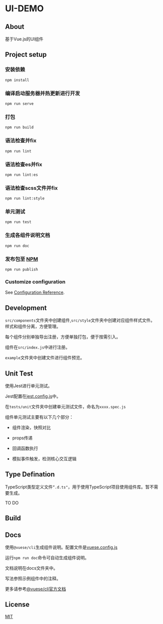 # UI-DEMO

## About
基于Vue.js的UI组件

## Project setup
### 安装依赖
```
npm install
```

### 编译启动服务器并热更新进行开发
```
npm run serve
```

### 打包
```
npm run build
```

### 语法检查并fix
```
npm run lint
```

### 语法检查es并fix
```
npm run lint:es
```

### 语法检查scss文件并fix
```
npm run lint:style
```

### 单元测试
```
npm run test
```

### 生成各组件说明文档
```
npm run doc
```

### 发布包至 [NPM](https://www.npmjs.com/)
```
npm run publish
```

### Customize configuration
See [Configuration Reference](https://cli.vuejs.org/config/).

## Development
``src/components``文件夹中创建组件,``src/style``文件夹中创建对应组件样式文件。样式和组件分离，方便管理。

每个组件分别单独导出注册，方便单独打包，便于按需引入。

组件在``src/index.js``中进行注册。

``example``文件夹中创建文件进行组件预览。

## Unit Test
使用Jest进行单元测试。

Jest配置在[jest.config.js](./jest.config.js)中。

在``tests/unit``文件夹中创建单元测试文件，命名为``xxxx.spec.js``

组件单元测试主要有以下几个部分：
+ 组件渲染，快照对比

+ props传递

- 回调函数执行

- 模拟事件触发，检测核心交互逻辑

## Type Defination
TypeScript类型定义文件``“.d.ts"``，用于使用TypeScript项目使用组件库。暂不需要生成。

TO DO

## Build


## Docs
使用``@vuese/cli``生成组件说明。配置文件是[vuese.config.js](vuese.config.js)

运行``npm run doc``命令可自动生成组件说明。

文档说明在docs文件夹中。

写法参照示例组件中的注释。

更多请参考[@vuese/cli官方文档](https://vuese.org/cli/)

## License
[MIT](http://opensource.org/licenses/MIT)
